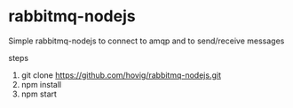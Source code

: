 # rabbitmq-nodejs
Simple rabbitmq-nodejs to connect to amqp and to send/receive messages

steps
1) git clone https://github.com/hovig/rabbitmq-nodejs.git
2) npm install
3) npm start
